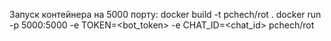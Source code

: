Запуск контейнера на 5000 порту:
docker build -t pchech/rot .
docker run -p 5000:5000 -e TOKEN=<bot_token> -e CHAT_ID=<chat_id> pchech/rot
